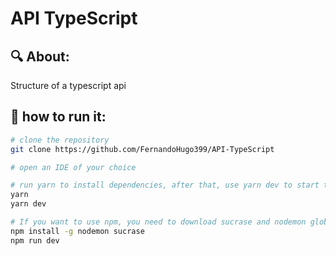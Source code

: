 # API TypeScript

## :mag: About: 
Structure of a typescript api
<br>



## 👷 how to run it:
```bash
# clone the repository
git clone https://github.com/FernandoHugo399/API-TypeScript

# open an IDE of your choice

# run yarn to install dependencies, after that, use yarn dev to start the server
yarn
yarn dev

# If you want to use npm, you need to download sucrase and nodemon globally, after that, use yarn dev to start the server
npm install -g nodemon sucrase
npm run dev
```


